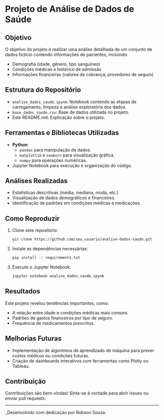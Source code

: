 # Projeto de Análise de Dados de Saúde

## Objetivo

O objetivo do projeto é realizar uma análise detalhada de um conjunto de dados fictício contendo informações de pacientes, incluindo:

- Demografia (idade, gênero, tipo sanguíneo)
- Condições médicas e histórico de admissão
- Informações financeiras (valores de cobrança, provedores de seguro)

## Estrutura do Repositório

- `analise_dados_saude.ipynb`: Notebook contendo as etapas de carregamento, limpeza e análise exploratória dos dados.
- `base_dados_saude.csv`: Base de dados utilizada no projeto.
- Este README.md: Explicação sobre o projeto.

## Ferramentas e Bibliotecas Utilizadas

- **Python**:
  - `pandas` para manipulação de dados.
  - `matplotlib` e `seaborn` para visualização gráfica.
  - `numpy` para operações numéricas.
- Jupyter Notebook para execução e organização do código.

## Análises Realizadas

- Estatísticas descritivas (média, mediana, moda, etc.)
- Visualização de dados demográficos e financeiros.
- Identificação de padrões em condições médicas e medicações.

## Como Reproduzir

1. Clone este repositório:
   ```bash
   git clone https://github.com/seu_usuario/analise-dados-saude.git
   ```
2. Instale as dependências necessárias:
   ```bash
   pip install -r requirements.txt
   ```
3. Execute o Jupyter Notebook:
   ```bash
   jupyter notebook analise_dados_saude.ipynb
   ```

## Resultados

Este projeto revelou tendências importantes, como:

- A relação entre idade e condições médicas mais comuns.
- Padrões de gastos financeiros por tipo de seguro.
- Frequência de medicamentos prescritos.

## Melhorias Futuras

- Implementação de algoritmos de aprendizado de máquina para prever custos médicos ou condições futuras.
- Criação de dashboards interativos com ferramentas como Plotly ou Tableau.

## Contribuição

Contribuições são bem-vindas! Sinta-se à vontade para abrir issues ou enviar pull requests.

---

_Desenvolvido com dedicação por Robson Souza.
